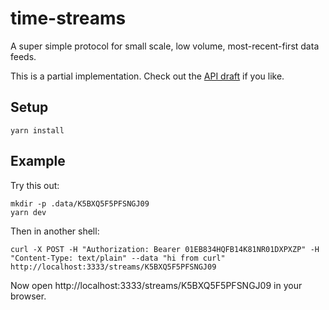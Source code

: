# time-streams

A super simple protocol for small scale, low volume, most-recent-first data feeds.

This is a partial implementation. Check out the [API draft](https://docs.google.com/document/d/1DN-omzUg8SiNb8jIhI8RJ5gwciasDLfRFKFD5h4MF-c/edit) if you like.

## Setup

    yarn install

## Example

Try this out:

    mkdir -p .data/K5BXQ5F5PFSNGJ09
    yarn dev

Then in another shell:

    curl -X POST -H "Authorization: Bearer 01EB834HQFB14K81NR01DXPXZP" -H "Content-Type: text/plain" --data "hi from curl" http://localhost:3333/streams/K5BXQ5F5PFSNGJ09

Now open http://localhost:3333/streams/K5BXQ5F5PFSNGJ09 in your browser.
